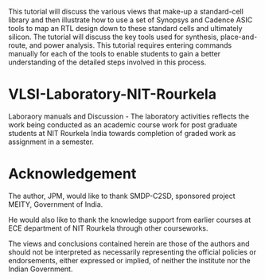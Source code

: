 This tutorial will discuss the various views that make-up a standard-cell library and then illustrate how to use a set of Synopsys and Cadence ASIC tools to map an RTL design down to these standard cells and ultimately silicon. The tutorial will discuss the key tools used for synthesis, place-and-route, and power analysis. This tutorial requires entering commands manually for each of the tools to enable students to gain a better understanding of the detailed steps involved in this process.

# VLSI-Laboratory-NIT-Rourkela

Laboraory manuals and Discussion - 
The laboratory activities reflects the work being conducted as an academic course work for post graduate students at NIT Rourkela India towards completion of graded work as assignment in a semester.


# Acknowledgement
The author, JPM, would like to thank SMDP-C2SD, sponsored project MEITY, Government of India.

He would also like to thank the knowledge support from earlier courses at ECE department of NIT Rourkela through other courseworks.

The views and conclusions contained herein are those of the authors and should not be interpreted as necessarily representing the official policies or endorsements, either expressed or implied, of neither the institute nor the Indian Government.
